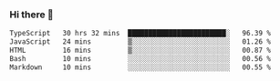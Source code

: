 ### Hi there 👋

<!--
**zhengis-alinur/zhengis-alinur** is a ✨ _special_ ✨ repository because its `README.md` (this file) appears on your GitHub profile.

Here are some ideas to get you started:

- 🔭 I’m currently working on ...
- 🌱 I’m currently learning ...
- 👯 I’m looking to collaborate on ...
- 🤔 I’m looking for help with ...
- 💬 Ask me about ...
- 📫 How to reach me: ...
- 😄 Pronouns: ...
- ⚡ Fun fact: ...
-->

<!--START_SECTION:waka-->

```txt
TypeScript   30 hrs 32 mins  ████████████████████████░   96.39 %
JavaScript   24 mins         ▒░░░░░░░░░░░░░░░░░░░░░░░░   01.26 %
HTML         16 mins         ▒░░░░░░░░░░░░░░░░░░░░░░░░   00.87 %
Bash         10 mins         ░░░░░░░░░░░░░░░░░░░░░░░░░   00.56 %
Markdown     10 mins         ░░░░░░░░░░░░░░░░░░░░░░░░░   00.55 %
```

<!--END_SECTION:waka-->
